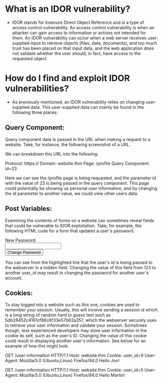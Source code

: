 # What is an IDOR vulnerability?

- IDOR stands for Insecure Direct Object Reference and is a type of access control vulnerability. An access control vulnerability is when an attacker can gain access to information or actions not intended for them. An IDOR vulnerability can occur when a web server receives user-supplied input to retrieve objects (files, data, documents), and too much trust has been placed on that input data, and the web application does not validate whether the user should, in fact, have access to the requested object.

# How do I find and exploit IDOR vulnerabilities?

- As previously mentioned, an IDOR vulnerability relies on changing user-supplied data. This user-supplied data can mainly be found in the following three places:

## Query Component:

Query component data is passed in the URL when making a request to a website. Take, for instance, the following screenshot of a URL.

We can breakdown this URL into the following:

Protocol: https://
Domain: website.thm
Page: /profile
Query Component: id=23

Here we can see the /profile page is being requested, and the parameter id with the value of 23 is being passed in the query component. This page could potentially be showing us personal user information, and by changing the id parameter to another value, we could view other users data.

## Post Variables:

Examining the contents of forms on a website can sometimes reveal fields that could be vulnerable to IDOR exploitation. Take, for example, the following HTML code for a form that updates a user's password.

<form method="POST" action="/update-password">
    <input type="hidden" name"user_id" value="123">
    <div>New Password:</div>
    <div><input type="password" name="new_password"></div>
    <div><input type="submit" value="Change Password">
</form>

You can see from the highlighted line that the user's id is being passed to the webserver in a hidden field. Changing the value of this field from 123 to another user_id may result in changing the password for another user's account.

## Cookies:

To stay logged into a website such as this one, cookies are used to remember your session. Usually, this will involve sending a session id which is a long string of random hard to guess text such as 5db28452c4161cf88c6f33e57b62a357, which the webserver securely uses to retrieve your user information and validate your session. Sometimes though, less experienced developers may store user information in the cookie its self, such as the user's ID. Changing the value of this cookie could result in displaying another user's information. See below for an example of how this might look.

GET /user-information HTTP/1.1
Host: website.thm
Cookie: user_id=9
User-Agent: Mozilla/5.0 (Ubuntu;Linux) Firefox/94.0
Hello Jon!

GET /user-information HTTP/1.1
Host: website.thm
Cookie: user_id=5
User-Agent: Mozilla/5.0 (Ubuntu;Linux) Firefox/94.0
Hello Martin!
